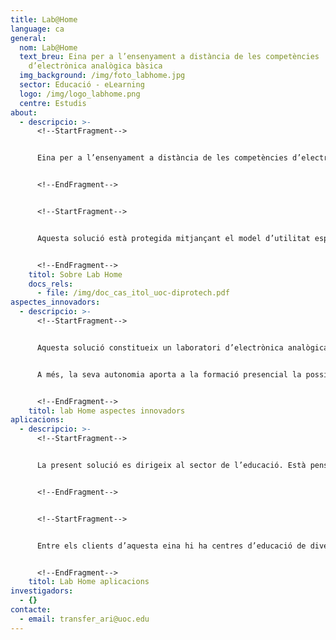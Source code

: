 ```yaml
---
title: Lab@Home
language: ca
general:
  nom: Lab@Home
  text_breu: Eina per a l’ensenyament a distància de les competències
    d’electrònica analògica bàsica
  img_background: /img/foto_labhome.jpg
  sector: Educació - eLearning
  logo: /img/logo_labhome.png
  centre: Estudis
about:
  - descripcio: >-
      <!--StartFragment-->


      Eina per a l’ensenyament a distància de les competències d’electrònica analògica bàsica. Comprèn una placa d’instrumentació electrònica amb connectivitat a un PC i un programari associat per a la seva gestió.[Lab@Home](mailto:Lab@Home)permet que l’estudiant aprengui, de manera pràctica, el disseny i muntatge de circuits electrònics i la utilització dels aparells de generació de senyals propis d’un laboratori d’electrònica, amb els quals podrà alimentar els circuits i prendre mesures amb un multímetre i un oscil·loscopi.


      <!--EndFragment-->


      <!--StartFragment-->


      Aquesta solució està protegida mitjançant el model d’utilitat espanyol ES1077336. Té per títol: «Sistema de montaje y medición de circuitos electrónicos».


      <!--EndFragment-->
    titol: Sobre Lab Home
    docs_rels:
      - file: /img/doc_cas_itol_uoc-diprotech.pdf
aspectes_innovadors:
  - descripcio: >-
      <!--StartFragment-->


      Aquesta solució constitueix un laboratori d’electrònica analògica portàtil i de baix cost. Per tant, es pot aplicar a l’aprenentatge en línia de les competències d’electrònica bàsica (disseny i muntatge de circuits electrònics i utilització d’aparells de generació de senyals i mesurament propis d’un laboratori) que s’adquireixen en l’ensenyament presencial.


      A més, la seva autonomia aporta a la formació presencial la possibilitat d’optimitzar el temps de pràctica al laboratori, la qual cosa permet que l’ensenyament pugui adequar-se als diferents ritmes d’aprenentatge dels estudiants.


      <!--EndFragment-->
    titol: lab Home aspectes innovadors
aplicacions:
  - descripcio: >-
      <!--StartFragment-->


      La present solució es dirigeix al sector de l’educació. Està pensat per als centres d’ensenyament que imparteixin continguts d’electrònica analògica i digital.


      <!--EndFragment-->


      <!--StartFragment-->


      Entre els clients d’aquesta eina hi ha centres d’educació de diversos tipus: centres de formació professional, centres d’educació secundària i universitats.


      <!--EndFragment-->
    titol: Lab Home aplicacions
investigadors:
  - {}
contacte:
  - email: transfer_ari@uoc.edu
---
```

